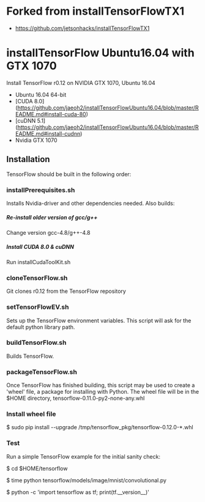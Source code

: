 # Forked from installTensorFlowTX1
* https://github.com/jetsonhacks/installTensorFlowTX1

# installTensorFlow Ubuntu16.04 with GTX 1070
Install TensorFlow r0.12 on NVIDIA GTX 1070, Ubuntu 16.04

* Ubuntu 16.04 64-bit
* [CUDA 8.0] (https://github.com/jaeoh2/installTensorFlowUbuntu16.04/blob/master/README.md#install-cuda-80)
* [cuDNN 5.1] (https://github.com/jaeoh2/installTensorFlowUbuntu16.04/blob/master/README.md#install-cudnn)
* Nvidia GTX 1070

## Installation
TensorFlow should be built in the following order:

### installPrerequisites.sh
Installs Nvidia-driver and other dependencies needed. Also builds:
##### Re-install older version of gcc/g++
Change version gcc-4.8/g++-4.8
##### Install CUDA 8.0 & cuDNN
Run installCudaToolKit.sh

### cloneTensorFlow.sh
Git clones r0.12 from the TensorFlow repository

### setTensorFlowEV.sh
Sets up the TensorFlow environment variables. This script will ask for the default python library path.

### buildTensorFlow.sh
Builds TensorFlow.

### packageTensorFlow.sh
Once TensorFlow has finished building, this script may be used to create a 'wheel' file, a package for installing with Python. The wheel file will be in the $HOME directory, tensorflow-0.11.0-py2-none-any.whl

### Install wheel file
$ sudo pip install --upgrade /tmp/tensorflow_pkg/tensorflow-0.12.0-*.whl

### Test
Run a simple TensorFlow example for the initial sanity check:

$ cd $HOME/tensorflow

$ time python tensorflow/models/image/mnist/convolutional.py 

$ python -c 'import tensorflow as tf; print(tf.\_\_version\_\_)'

